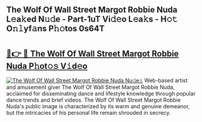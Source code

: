 ## The Wolf Of Wall Street Margot Robbie Nuda L𝚎a𝚔ed N𝚞𝚍e - Part-1uT Vi𝚍𝚎o L𝚎a𝚔s - H𝚘𝚝 O𝚗𝚕yf𝚊ns P𝚑𝚘tos 0s64T

# <h2><a href="http://kf0sby.oniu.top/?m=The+Wolf+Of+Wall+Street+Margot+Robbie+Nuda">🔗👉 🔴 The Wolf Of Wall Street Margot Robbie Nuda P𝚑ot𝚘𝚜 V𝚒d𝚎o</a></h2>

[![The Wolf Of Wall Street Margot Robbie Nuda Nu𝚍e𝚜](https://i.imgur.com/0qMVB7G.gif)](http://kf0sby.oniu.top/?m=The+Wolf+Of+Wall+Street+Margot+Robbie+Nuda)
Web-based artist and amusement giver The Wolf Of Wall Street Margot Robbie Nuda, acclaimed for disseminating dance and lifestyle knowledge through popular dance trends and brief videos. The Wolf Of Wall Street Margot Robbie Nuda's public image is characterized by its warm and genuine demeanor, but the intricacies of his personal life remain shrouded in secrecy.  

